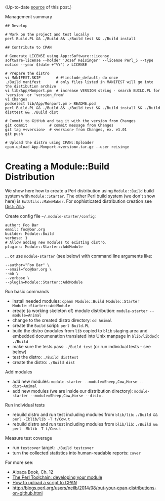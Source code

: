 (Up-to-date
[source](https://github.com/jreisinger/blog/blob/master/posts/module-build.md)
of this post.)

Management summary

    ## Develop

    # Work on the project and test locally
    perl Build.PL && ./Build && ./Build test && ./Build install

    ## Contribute to CPAN

    # Generate LICENSE using App::Software::License
    software-license --holder 'Jozef Reisinger' --license Perl_5 --type notice --year $(date +"%Y") > LICENSE
    
    # Prepare the distro
    vi MANIFEST.SKIP       # #!include_default; do once
    ./Build manifest       # only files listed in MANIFEST will go into the distibution archive
    vi lib/App/Monport.pm  # increase VERSION string - search BUILD.PL for 'version' or 'version_from'
    vi Changes
    podselect lib/App/Monport.pm > README.pod
    perl Build.PL && ./Build && ./Build test && ./Build install && ./Build disttest && ./Build dist
    
    # Commit to GitHub and tag it with the version from Changes
    git commit          # commit message from Changes
    git tag v<version>  # <version> from Changes, ex. v1.01
    git push
    
    # Upload the distro using CPAN::Uploader
    cpan-upload App-Monport-<version>.tar.gz --user reisinge


# Creating a Module::Build Distribution

We show here how to create a Perl distribution using `Module::Build` build system with `Module::Starter`. The other Perl build system (we don't show here) is `ExtUtils::MakeMaker`. For sophisticated distribution creation see [Dist::Zilla](http://dzil.org/).

Create config file `~/.module-starter/config`:

    author: Foo Bar
    email: foo@bar.org
    builder: Module::Build
    verbose: 1
    # Allow adding new modules to existing distro.
    plugins: Module::Starter::AddModule
    
... or use `module-starter` (see below) with command line arguments like:

    --author="Foo Bar" \
    --email=foo@bar.org \
    --mb \
    --verbose \
    --plugin=Module::Starter::AddModule
    
Run basic commands

* install needed modules: `cpanm Module::Build Module::Starter Module::Starter::AddModule`
* create (a working skeleton of) module distribution: `module-starter --module=Animal` 
* change to the created distro directory: `cd Animal`
* create the `Build` script: `perl Build.PL`
* build the distro (modules from `lib` copied to `blib` staging area and embedded documenation translated into Unix manpage in `blib/libdoc`): `./Build`
* make sure the tests pass: `./Build test` (or run individual tests - see below)
* test the distro: `./Build disttest`
* create the distro: `./Build dist`

Add modules

* add new modules: `module-starter --module=Sheep,Cow,Horse --dist=Animal`
* add new modules (we are inside our distribution directory): `module-starter --module=Sheep,Cow,Horse --dist=.`

Run individual tests

* rebuild distro and run test including modules from `blib/lib`: `./Build && perl -Iblib/lib -T t/Cow.t`
* rebuild distro and run test including modules from `blib/lib`: `./Build && perl -Mblib -T t/Cow.t`

Measure test coverage

* run `testcover` target: `./Build testcover`
* turn the collected statistics into human-readable reports: `cover`

For more see:

* Alpaca Book, Ch. 12
* [The Perl Toolchain: developing your module](http://blogs.perl.org/users/neilb/2016/04/the-perl-toolchain-developing-your-module.html)
* [How to upload a script to CPAN](http://perltricks.com/article/how-to-upload-a-script-to-cpan/)
* http://blogs.perl.org/users/neilb/2014/08/put-your-cpan-distributions-on-github.html
